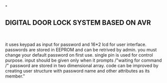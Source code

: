 "<h2> DIGITAL DOOR LOCK SYSTEM BASED ON AVR </h2><br><p>it uses keypad as input for password and 16*2 lcd for user interface. passwords are stored in EEPROM and can be retrived by admin. you must change your default password on first use. single pin is used for control purpose. input should be given only when it prompts /"waiting for command /" password are stored in two dimensional array. code can be improved by creating user structure with password name and other attributes as its member." 
